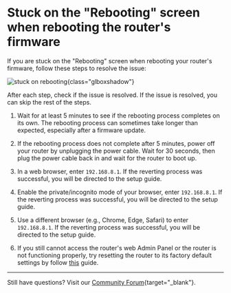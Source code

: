 # Stuck on the "Rebooting" screen when rebooting the router's firmware

If you are stuck on the "Rebooting" screen when rebooting your router's firmware, follow these steps to resolve the issue:

![stuck on rebooting](https://static.gl-inet.com/docs/router/en/4/faq/troubleshooting/stuck_on_rebooting/rebooting.png){class="glboxshadow"}

After each step, check if the issue is resolved. If the issue is resolved, you can skip the rest of the steps.

1. Wait for at least 5 minutes to see if the rebooting process completes on its own. The rebooting process can sometimes take longer than expected, especially after a firmware update.

2. If the rebooting process does not complete after 5 minutes, power off your router by unplugging the power cable. Wait for 30 seconds, then plug the power cable back in and wait for the router to boot up.

3. In a web browser, enter `192.168.8.1`. If the reverting process was successful, you will be directed to the setup guide.

4. Enable the private/incognito mode of your browser, enter `192.168.8.1`. If the reverting process was successful, you will be directed to the setup guide.

5. Use a different browser (e.g., Chrome, Edge, Safari) to enter `192.168.8.1`. If the reverting process was successful, you will be directed to the setup guide.

6. If you still cannot access the router's web Admin Panel or the router is not functioning properly, try resetting the router to its factory default settings by follow [this](repair_network_or_reset_firmware.md/#reset-to-factory) guide.

---

Still have questions? Visit our [Community Forum](https://forum.gl-inet.com){target="_blank"}.
